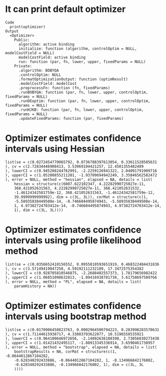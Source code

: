 # It can print default optimizer

    Code
      print(optimizer)
    Output
      <Optimizer>
        Public:
          algorithm: active binding
          initialize: function (algorithm, controlOptim = NULL, modelCostField = NULL) 
          modelCostField: active binding
          run: function (par, fn, lower, upper, fixedParams = NULL) 
        Private:
          .algorithm: BOBYQA
          .controlOptim: NULL
          .formatOptimizationOutput: function (optimResult) 
          .modelCostField: modelCost
          .preprocessFn: function (fn, fixedParams) 
          .runBOBYQA: function (par, fn, lower, upper, controlOptim, fixedParams = NULL) 
          .runDEoptim: function (par, fn, lower, upper, controlOptim, fixedParams = NULL) 
          .runHJKB: function (par, fn, lower, upper, controlOptim, fixedParams = NULL) 
          .updateFixedParams: function (par, fixedParams) 

# Optimizer estimates confidence intervals using Hessian

    list(se = c(0.0272454770065792, 0.0736788397613054, 0.33611528505631
    ), cv = c(2.72834446908413, 3.53969104421257, 12.4501355482489
    ), lowerCI = c(0.945208244762991, -2.2259126941322, 2.04091791909716
    ), upperCI = c(1.05200855211201, -1.93709694942249, 3.35846562582472
    ), error = NULL, method = "hessian", elapsed = NA, details = list(
        hessian = structure(c(6087.622102347, 4.22282990725027e-11, 
        368.421052631563, 4.22282990725027e-11, 368.421052631532, 
        -1.46124342581759e-12, 368.421052631563, -1.46124342581759e-12, 
        39.9999999999992), dim = c(3L, 3L)), corMat = structure(c(1, 
        -5.58935838449508e-14, -0.746604495874943, -5.58935838449508e-14, 
        1, 4.97382724703412e-14, -0.746604495874943, 4.97382724703412e-14, 
        1), dim = c(3L, 3L))))

# Optimizer estimates confidence intervals using profile likelihood method

    list(se = c(0.0356652410156552, 0.0955810593651919, 0.468322484431836
    ), cv = c(3.57149419847258, 4.59192111232189, 17.3472575354382
    ), lowerCI = c(0.928705810546875, -2.2688402557373, 1.78179656982422
    ), upperCI = c(1.06851098632813, -1.89416938781738, 3.61758697509766
    ), error = NULL, method = "PL", elapsed = NA, details = list(
        paramHistory = NA))

# Optimizer estimates confidence intervals using bootstrap method

    list(se = c(0.0170906450823763, 0.0902964500794223, 0.283998283570631
    ), cv = c(1.71144615938717, 4.33803703622077, 10.5196558535921
    ), lowerCI = c(0.964100646972656, -2.14092636108398, 2.73056030273438
    ), upperCI = c(1.01421432495117, -1.88913345336914, 3.6590461730957
    ), error = NULL, method = "bootstrap", elapsed = NA, details = list(
        bootstrapResults = NA, corMat = structure(c(1, -0.0644012867104282, 
        -0.628340292433886, -0.0644012867104282, 1, -0.134966842176002, 
        -0.628340292433886, -0.134966842176002, 1), dim = c(3L, 3L
        ))))

